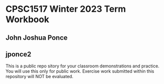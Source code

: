 # CPSC1517 Winter 2023 Term Workbook

## John Joshua Ponce

## jponce2

This is a public repo sitory for your classroom demonstrations and practice. You will use this only for public work. Exercise work submitted within this repository will NOT be evaluated.
